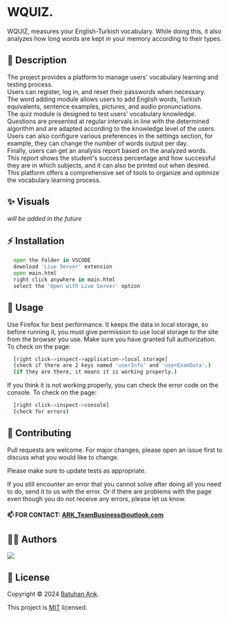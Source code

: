 ﻿# WQUIZ.

WQUIZ, measures your English-Turkish vocabulary. While doing this, it also analyzes how long words are kept in your memory according to their types.

## 📄 Description

The project provides a platform to manage users' vocabulary learning and testing process.  
    Users can register, log in, and reset their passwords when necessary.  
    The word adding module allows users to add English words, Turkish equivalents, sentence examples, pictures, and audio pronunciations.  
    The quiz module is designed to test users' vocabulary knowledge.  
    Questions are presented at regular intervals in line with the determined algorithm and are adapted according to the knowledge level of the users.  
    Users can also configure various preferences in the settings section, for example, they can change the number of words output per day.  
    Finally, users can get an analysis report based on the analyzed words.  
    This report shows the student's success percentage and how successful they are in which subjects, and it can also be printed out when desired.  
    This platform offers a comprehensive set of tools to organize and optimize the vocabulary learning process.

## ✨ Visuals

*will be added in the future*

## ⚡ Installation

```python
  open the folder in VSCODE
  download 'Live Server' extension
  open main.html
  right click anywhere in main.html
  select the 'Open with Live Server' option
```

## 🚀 Usage

Use Firefox for best performance.
It keeps the data in local storage, so before running it, you must give permission to use local storage to the site from the browser you use.
Make sure you have granted full authorization. To check on the page:
```bash
  [right click->inspect->application->local storage]
  (check if there are 2 keys named 'userInfo' and 'userExamData'.)
  (if they are there, it means it is working properly.)
```
If you think it is not working properly, you can check the error code on the console. To check on the page:
```bash
  [right click->inspect->console]
  (check for errors)
```

## 🤝 Contributing

Pull requests are welcome. For major changes, please open an issue first
to discuss what you would like to change.

Please make sure to update tests as appropriate.

If you still encounter an error that you cannot solve after doing all you need to do, send it to us with the error.
Or if there are problems with the page even though you do not receive any errors, please let us know.

#### 📫 FOR CONTACT:   ARK_TeamBusiness@outlook.com

## 👨‍💻 Authors

<a href="https://github.com/BatuhanARK/WQUIZ./graphs/contributors">
  <img src="https://contrib.rocks/image?repo=BatuhanARK/WQUIZ." />
</a>

## 📝 License

Copyright © 2024 [Batuhan Arık](https://github.com/BatuhanARK).

This project is [MIT](https://github.com/BatuhanARK/WQUIZ./blob/main/LICENSE.txt) licensed.
